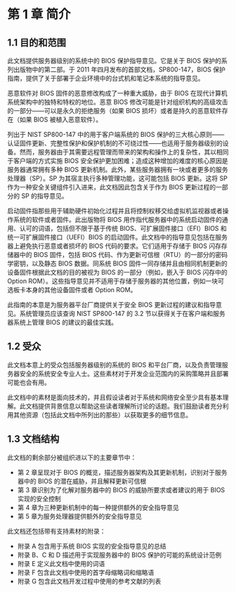 # 第 1 章 简介

## 1.1 目的和范围

此文档提供服务器级别的系统中的 BIOS 保护指导意见。它是关于 BIOS 保护的系列出版物中的第二部。于 2011 年四月发布的首部文档，SP800-147，BIOS 保护指南，提供了关于部署于企业环境中的台式机和笔记本系统的指导意见。

恶意软件对 BIOS 固件的恶意修改构成了一种重大威胁，由于 BIOS 在现代计算机系统架构中的独特和特权的地位。恶意 BIOS 修改可能是针对组织机构的高级攻击的一部分——可以是永久的拒绝服务（如果 BIOS 损坏）或者是持久的恶意软件存在（如果 BIOS 被植入恶意软件）。

列出于 NIST SP800-147 中的用于客户端系统的 BIOS 保护的三大核心原则——认证固件更新、完整性保护和保护机制的不可绕过性——也适用于服务器级别的设备。然而，服务器由于其需要远程管理而带来的架构和操作上的复杂性，其以相同于客户端的方式实施 BIOS 安全保护更加困难；造成这种增加的难度的核心原因是服务器通常拥有多种 BIOS 更新机制。此外，某些服务器拥有一块或者更多的服务处理器（SP）。SP 为其宿主执行多种管理功能，这可能包括 BIOS 更新。这将 SP 作为一种安全关键组件引入进来，此文档因此包含关于作为 BIOS 更新过程的一部分的 SP 的指导意见。

启动固件指那些用于辅助硬件初始化过程并且将控制权移交给虚拟机监视器或者操作系统的软件或者固件。此出版物将 BIOS 用作指代服务器中的系统启动固件的通用、认可的词语，包括但不限于基于传统 BIOS、可扩展固件接口（EFI）BIOS 和统一可扩展固件接口（UEFI）BIOS 的启动固件。此文档中的指导意见包括在服务器上避免执行恶意或者损坏的 BIOS 代码的要求。它们适用于存储于 BIOS 闪存存储器中的 BIOS 固件，包括 BIOS 代码、作为更新可信根（RTU）的一部分的密码学密钥，以及静态 BIOS 数据。同系统 BIOS 固件一同存储并且由相同机制更新的设备固件根据此文档的目的被视为 BIOS 的一部分（例如，嵌入于 BIOS 闪存中的 Option ROM）。这些指导意见并不适用于存储于服务器的其他位置，例如一块可选板卡本身的其他设备固件或者 Option ROM。

此指南的本意是为服务器平台厂商提供关于安全 BIOS 更新过程的建议和指导意见。系统管理员应该查询 NIST SP800-147 的 3.2 节以获得关于在客户端和服务器系统上管理 BIOS 的建议的最佳实践。

## 1.2 受众

此文档本意上的受众包括服务器级别的系统的 BIOS 和平台厂商，以及负责管理服务器安全的系统安全专业人士。这些素材对于开发企业范围内的采购策略并且部署可能也会有用。

此文档中的素材是面向技术的，并且假设读者对于系统和网络安全至少具有基本理解。此文档提供背景信息以帮助这些读者理解所讨论的话题。我们鼓励读者充分利用其他资源（包括此文档中所列出的那些）以获取更多的细节信息。

## 1.3 文档结构

此文档的剩余部分被组织进以下的主要章节中：

* 第 2 章呈现对于 BIOS 的概览，描述服务器架构及其更新机制，识别对于服务器中的 BIOS 的潜在威胁，并且解释更新可信根
* 第 3 章识别为了化解对服务器中的 BIOS 的威胁所要求或者建议的用于 BIOS 实现的安全控制
* 第 4 章为三种更新机制中的每一种提供额外的安全指导意见
* 第 5 章为服务处理器提供额外的安全指导意见

此文档还包括带有支持素材的附录：

* 附录 A 包含用于系统 BIOS 实现的安全指导意见的总结
* 附录 B、C 和 D 描述用于实现服务器中的 BIOS 保护的可能的系统设计范例
* 附录 E 定义此文档中使用的词语
* 附录 F 包含此文档中使用的首字母缩略词和缩略语
* 附录 G 包含此文档开发过程中使用的参考文献的列表

